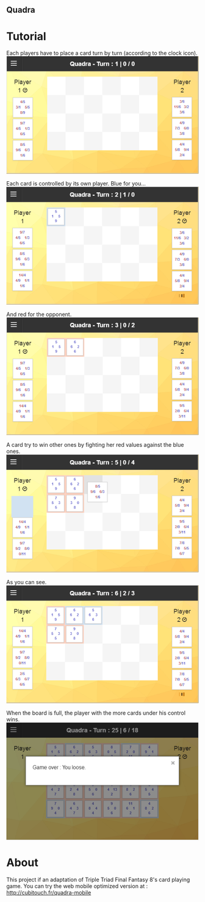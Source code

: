Quadra
---------------

# Tutorial

Each players have to place a card turn by turn (according to the clock icon).
![Step one](https://raw.githubusercontent.com/cubitouch/Quadra/master/tutorial/11.png)

Each card is controlled by its own player. Blue for you...
![Step two](https://raw.githubusercontent.com/cubitouch/Quadra/master/tutorial/12.png)

And red for the opponent.
![Step three](https://raw.githubusercontent.com/cubitouch/Quadra/master/tutorial/13.png)

A card try to win other ones by fighting her red values against the blue ones.
![Step four](https://raw.githubusercontent.com/cubitouch/Quadra/master/tutorial/14.png)

As you can see.
![Step five](https://raw.githubusercontent.com/cubitouch/Quadra/master/tutorial/15.png)

When the board is full, the player with the more cards under his control wins.
![Step six](https://raw.githubusercontent.com/cubitouch/Quadra/master/tutorial/16.png)


# About

This project if an adaptation of Triple Triad Final Fantasy 8's card playing game.
You can try the web mobile optimized version at : http://cubitouch.fr/quadra-mobile